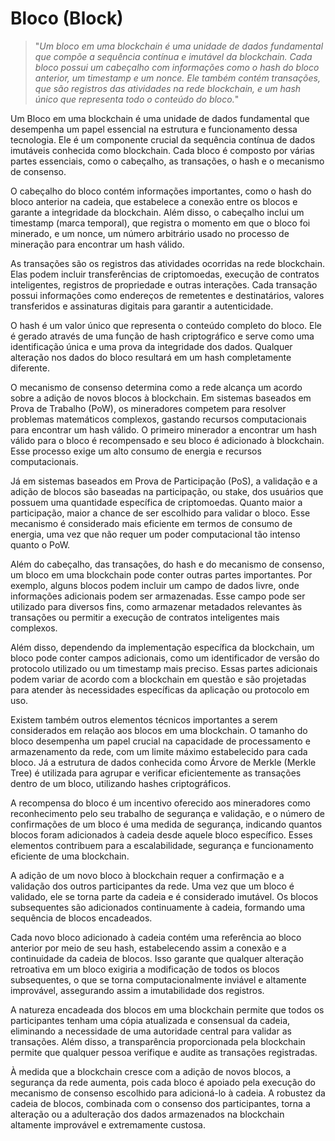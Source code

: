 # Bloco (Block)

>"*Um bloco em uma blockchain é uma unidade de dados fundamental que compõe a sequência contínua e imutável da blockchain. Cada bloco possui um cabeçalho com informações como o hash do bloco anterior, um timestamp e um nonce. Ele também contém transações, que são registros das atividades na rede blockchain, e um hash único que representa todo o conteúdo do bloco.*"

Um Bloco em uma blockchain é uma unidade de dados fundamental que desempenha um papel essencial na estrutura e funcionamento dessa tecnologia. Ele é um componente crucial da sequência contínua de dados imutáveis conhecida como blockchain. Cada bloco é composto por várias partes essenciais, como o cabeçalho, as transações, o hash e o mecanismo de consenso.

O cabeçalho do bloco contém informações importantes, como o hash do bloco anterior na cadeia, que estabelece a conexão entre os blocos e garante a integridade da blockchain. Além disso, o cabeçalho inclui um timestamp (marca temporal), que registra o momento em que o bloco foi minerado, e um nonce, um número arbitrário usado no processo de mineração para encontrar um hash válido.

As transações são os registros das atividades ocorridas na rede blockchain. Elas podem incluir transferências de criptomoedas, execução de contratos inteligentes, registros de propriedade e outras interações. Cada transação possui informações como endereços de remetentes e destinatários, valores transferidos e assinaturas digitais para garantir a autenticidade.

O hash é um valor único que representa o conteúdo completo do bloco. Ele é gerado através de uma função de hash criptográfico e serve como uma identificação única e uma prova da integridade dos dados. Qualquer alteração nos dados do bloco resultará em um hash completamente diferente.

O mecanismo de consenso determina como a rede alcança um acordo sobre a adição de novos blocos à blockchain. Em sistemas baseados em Prova de Trabalho (PoW), os mineradores competem para resolver problemas matemáticos complexos, gastando recursos computacionais para encontrar um hash válido. O primeiro minerador a encontrar um hash válido para o bloco é recompensado e seu bloco é adicionado à blockchain. Esse processo exige um alto consumo de energia e recursos computacionais.

Já em sistemas baseados em Prova de Participação (PoS), a validação e a adição de blocos são baseadas na participação, ou stake, dos usuários que possuem uma quantidade específica de criptomoedas. Quanto maior a participação, maior a chance de ser escolhido para validar o bloco. Esse mecanismo é considerado mais eficiente em termos de consumo de energia, uma vez que não requer um poder computacional tão intenso quanto o PoW.

Além do cabeçalho, das transações, do hash e do mecanismo de consenso, um bloco em uma blockchain pode conter outras partes importantes. Por exemplo, alguns blocos podem incluir um campo de dados livre, onde informações adicionais podem ser armazenadas. Esse campo pode ser utilizado para diversos fins, como armazenar metadados relevantes às transações ou permitir a execução de contratos inteligentes mais complexos. 

Além disso, dependendo da implementação específica da blockchain, um bloco pode conter campos adicionais, como um identificador de versão do protocolo utilizado ou um timestamp mais preciso. Essas partes adicionais podem variar de acordo com a blockchain em questão e são projetadas para atender às necessidades específicas da aplicação ou protocolo em uso.

Existem também outros elementos técnicos importantes a serem considerados em relação aos blocos em uma blockchain. O tamanho do bloco desempenha um papel crucial na capacidade de processamento e armazenamento da rede, com um limite máximo estabelecido para cada bloco. Já a estrutura de dados conhecida como Árvore de Merkle (Merkle Tree) é utilizada para agrupar e verificar eficientemente as transações dentro de um bloco, utilizando hashes criptográficos. 

A recompensa do bloco é um incentivo oferecido aos mineradores como reconhecimento pelo seu trabalho de segurança e validação, e o número de confirmações de um bloco é uma medida de segurança, indicando quantos blocos foram adicionados à cadeia desde aquele bloco específico. Esses elementos contribuem para a escalabilidade, segurança e funcionamento eficiente de uma blockchain.

A adição de um novo bloco à blockchain requer a confirmação e a validação dos outros participantes da rede. Uma vez que um bloco é validado, ele se torna parte da cadeia e é considerado imutável. Os blocos subsequentes são adicionados continuamente à cadeia, formando uma sequência de blocos encadeados. 

Cada novo bloco adicionado à cadeia contém uma referência ao bloco anterior por meio de seu hash, estabelecendo assim a conexão e a continuidade da cadeia de blocos. Isso garante que qualquer alteração retroativa em um bloco exigiria a modificação de todos os blocos subsequentes, o que se torna computacionalmente inviável e altamente improvável, assegurando assim a imutabilidade dos registros.

A natureza encadeada dos blocos em uma blockchain permite que todos os participantes tenham uma cópia atualizada e consensual da cadeia, eliminando a necessidade de uma autoridade central para validar as transações. Além disso, a transparência proporcionada pela blockchain permite que qualquer pessoa verifique e audite as transações registradas.

À medida que a blockchain cresce com a adição de novos blocos, a segurança da rede aumenta, pois cada bloco é apoiado pela execução do mecanismo de consenso escolhido para adicioná-lo à cadeia. A robustez da cadeia de blocos, combinada com o consenso dos participantes, torna a alteração ou a adulteração dos dados armazenados na blockchain altamente improvável e extremamente custosa.